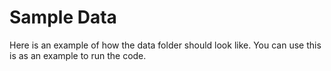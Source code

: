 # Sample Data

Here is an example of how the data folder should look like. You can use this is as an example to run the code.